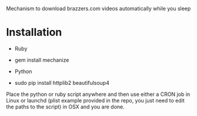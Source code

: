 Mechanism to download brazzers.com videos automatically while you sleep

Installation
============

* Ruby
- gem install mechanize

* Python
- sudo pip install httplib2 beautifulsoup4

Place the python or ruby script anywhere and then use either a CRON job
in Linux or launchd (plist example provided in the repo, you just need
to edit the paths to the script) in OSX and you are done.
